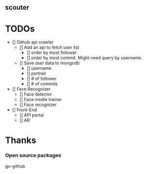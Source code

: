 scouter
---

# TODOs

- [] Github api crawler
  - [] Add an api to fetch user list
    - [] order by most follower
    - [] order by most commit. Might need query by username.
  - [] Save user data to mongodb
    - [] username
    - [] portrait
    - [] # of follower
    - [] # of commits
- [] Face Recognizer
  - [] Face detector
  - [] Face modle trainer
  - [] Face recognizer
- [] Front-End
  - [] API portal
  - [] AR

# Thanks

### Open source packages
go-github

